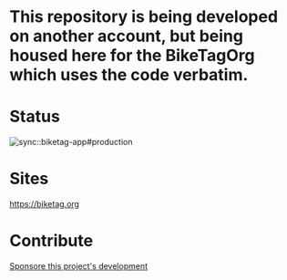 # This repository is being developed on another account, but being housed here for the BikeTagOrg which uses the code verbatim.

<p align="center">

# Status

![sync::biketag-app#production](https://github.com/biketagorg/biketag-app/workflows/sync::biketag-app%23production/badge.svg)

</p>

<p align="center">

# Sites

https://biketag.org

</p>
<p align="center">

# Contribute

[Sponsore this project's development](https://github.com/sponsors/KenEucker)

</p>
